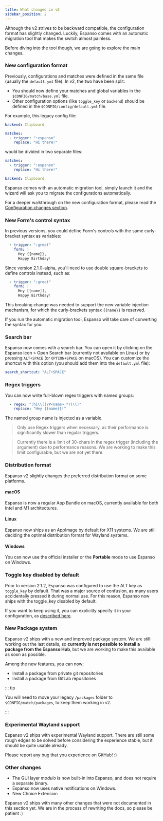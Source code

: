 ```yaml
---
title: What changed in v2
sidebar_position: 2
---
```


Although the v2 strives to be backward compatible, the configuration format has slightly changed. 
Luckily, Espanso comes with an automatic migration tool that makes the switch almost painless.

Before diving into the tool though, we are going to explore the main changes.
### New configuration format

Previously, configurations and matches were defined in the same file (usually the `default.yml` file).
In v2, the two have been split:

* You should now define your matches and global variables in the `$CONFIG/match/base.yml` file.
* Other configuration options (like `toggle_key` or `backend`) should be defined in the `$CONFIG/config/default.yml` file.

For example, this legacy config file:

```yml title="$CONFIG/default.yml"
backend: Clipboard

matches:
  - trigger: ":espanso"
    replace: "Hi there!"
```

would be divided in two separate files:

```yml title="$CONFIG/match/base.yml"
matches:
  - trigger: ":espanso"
    replace: "Hi there!"
```

```yml title="$CONFIG/config/default.yml"
backend: Clipboard
```

Espanso comes with an automatic migration tool, simply launch it and the wizard will ask you to migrate the configurations
automatically.

For a deeper walkthrough on the new configuration format, please read the [Configuration changes section](../configuration_changes).

### New Form's control syntax

In previous versions, you could define Form's controls with the same curly-bracket syntax as variables:

```yaml
  - trigger: ":greet"
    form: |
      Hey {{name}},
      Happy Birthday!
```

Since version 2.1.0-alpha, you'll need to use double square-brackets to define controls instead, such as:

```yaml
  - trigger: ":greet"
    form: |
      Hey [[name]],
      Happy Birthday!
```

This breaking change was needed to support the new variable injection mechanism, for which the
curly-brackets syntax `{{name}}` is reserved.

If you run the automatic migration tool, Espanso will take care of converting the syntax for you.

### Search bar

Espanso now comes with a search bar. You can open it by 
clicking on the Espanso icon > Open Search bar (currently not available on Linux) 
or by pressing `ALT+SPACE` (or `OPTION+SPACE` on macOS).
You can customize the shortcut with this option (you should add them into the `default.yml` file):

```yaml
search_shortcut: "ALT+SPACE"
```

### Regex triggers

You can now write full-blown regex triggers with named groups:

```yaml
  - regex: ":hi\\((?P<name>.*?)\\)"
    replace: "Hey {{name}}!"
```

The named group name is injected as a variable.

> Only use Regex triggers when necessary, as their performance is significantly slower than
> regular triggers.

> Currently there is a limit of 30-chars in the regex trigger (including the argument) due to performance reasons.
> We are working to make this limit configurable, but we are not yet there.

### Distribution format

Espanso v2 slightly changes the preferred distribution format on some platforms.

#### macOS

Espanso is now a regular App Bundle on macOS, currently available for both Intel and M1 architectures.

#### Linux

Espanso now ships as an AppImage by default for X11 systems. We are still deciding the optimal distribution format for
Wayland systems.

#### Windows

You can now use the official installer or the **Portable** mode to use Espanso on Windows.

### Toggle key disabled by default

Prior to version 2.1.2, Espanso was configured to use the ALT key as `toggle_key` by default. 
That was a major source of confusion, as many users accidentally pressed it during normal use.
For this reason, Espanso now ships with the toggle_key disabled by default.

If you want to keep using it, you can explicitly specify it in your configuration, 
as [described here](../../configuration/options/#customizing-the-toggle-key).

### New Package system

Espanso v2 ships with a new and improved package system. We are still working out the last details, so
**currently is not possible to install a package from the Espanso Hub**, but we are working
to make this available as soon as possible.

Among the new features, you can now:
* Install a package from private git repositories
* Install a package from GitLab repositories

::: tip

You will need to move your legacy `/packages` folder to `$CONFIG/match/packages`, to keep them working in v2.

:::

### Experimental Wayland support

Espanso v2 ships with experimental Wayland support. There are still some rough edges to be solved before
considering the experience stable, but it should be quite usable already.

Please report any bug that you experience on GitHub! :)

### Other changes

* The GUI layer _modulo_ is now built-in into Espanso, and does not require a separate binary.
* Espanso now uses native notifications on Windows.
* New Choice Extension

Espanso v2 ships with many other changes that were not documented in this section yet. We are in the process of rewriting the
docs, so please be patient :)